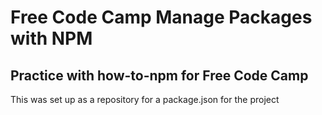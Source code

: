 # Free Code Camp Manage Packages with NPM

## Practice with how-to-npm for Free Code Camp

This was set up as a repository for a package.json for the project

